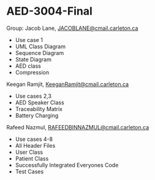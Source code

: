 # AED-3004-Final

Group: 
Jacob Lane, JACOBLANE@cmail.carleton.ca
- Use case 1
- UML Class Diagram
- Sequence Diagram
- State Diagram
- AED class
- Compression
  
Keegan Ramjit, KeeganRamjit@cmail.carleton.ca
- Use cases 2,3
- AED Speaker Class
- Traceability Matrix
- Battery Charging
  
Rafeed Nazmul, RAFEEDBINNAZMUL@cmail.carleton.ca
- Use cases 4-8
- All Header Files
- User Class
- Patient Class
- Successfully Integrated Everyones Code
- Test Cases



